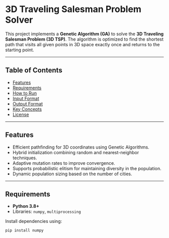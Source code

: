 # 3D Traveling Salesman Problem Solver

This project implements a **Genetic Algorithm (GA)** to solve the **3D Traveling Salesman Problem (3D TSP)**. The algorithm is optimized to find the shortest path that visits all given points in 3D space exactly once and returns to the starting point.

---

## Table of Contents
- [Features](#features)
- [Requirements](#requirements)
- [How to Run](#how-to-run)
- [Input Format](#input-format)
- [Output Format](#output-format)
- [Key Concepts](#key-concepts)
- [License](#license)

---

## Features
- Efficient pathfinding for 3D coordinates using Genetic Algorithms.
- Hybrid initialization combining random and nearest-neighbor techniques.
- Adaptive mutation rates to improve convergence.
- Supports probabilistic elitism for maintaining diversity in the population.
- Dynamic population sizing based on the number of cities.

---

## Requirements
- **Python 3.8+**
- Libraries: `numpy`, `multiprocessing`

Install dependencies using:
```bash
pip install numpy
